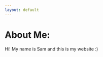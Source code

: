 ```yaml
---
layout: default
---
```

<script
      src="https://kit.fontawesome.com/93393194c1.js"
      crossorigin="anonymous"
      ></script>
<link
      href="https://cdn.jsdelivr.net/npm/bootstrap@5.0.0-beta1/dist/css/bootstrap.min.css"
      rel="stylesheet"
      integrity="sha384-giJF6kkoqNQ00vy+HMDP7azOuL0xtbfIcaT9wjKHr8RbDVddVHyTfAAsrekwKmP1"
      crossorigin="anonymous"
    />
    <script
      src="https://cdn.jsdelivr.net/npm/bootstrap@5.0.0-beta1/dist/js/bootstrap.bundle.min.js"
      integrity="sha384-ygbV9kiqUc6oa4msXn9868pTtWMgiQaeYH7/t7LECLbyPA2x65Kgf80OJFdroafW"
      crossorigin="anonymous"
    ></script>
    
# About Me:
Hi! My name is Sam and this is my website :)